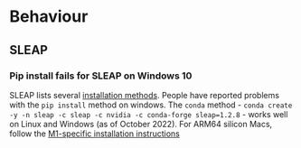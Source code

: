 # Behaviour

## SLEAP

### Pip install fails for SLEAP on Windows 10
SLEAP lists several [installation methods](https://sleap.ai/develop/installation.html#installation-methods). People have reported problems with the `pip install` method on windows. The `conda` method - `conda create -y -n sleap -c sleap -c nvidia -c conda-forge sleap=1.2.8` - works well on Linux and Windows (as of October 2022). For ARM64 silicon Macs, follow the [M1-specific installation instructions](https://sleap.ai/develop/installation.html#m1-macs)
